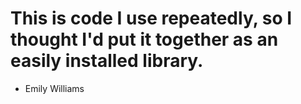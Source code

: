 # This is code I use repeatedly, so I thought I'd put it together as an easily installed library.

- Emily Williams

